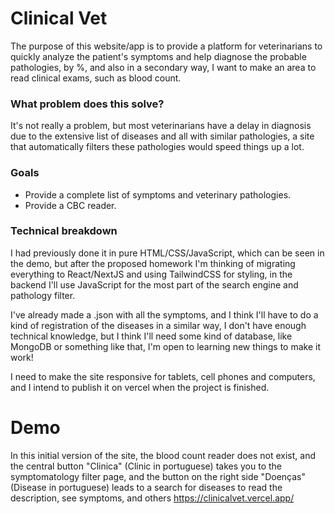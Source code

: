 # Clinical Vet

The purpose of this website/app is to provide a platform for veterinarians to quickly analyze the patient's symptoms and help diagnose the probable pathologies, by %, and also in a secondary way, I want to make an area to read clinical exams, such as blood count.

### What problem does this solve?

It's not really a problem, but most veterinarians have a delay in diagnosis due to the extensive list of diseases and all with similar pathologies, a site that automatically filters these pathologies would speed things up a lot.

### Goals

- Provide a complete list of symptoms and veterinary pathologies.
- Provide a CBC reader.

### Technical breakdown

I had previously done it in pure HTML/CSS/JavaScript, which can be seen in the demo, but after the proposed homework I'm thinking of migrating everything to React/NextJS and using TailwindCSS for styling, in the backend I'll use JavaScript for the most part of the search engine and pathology filter.

I've already made a .json with all the symptoms, and I think I'll have to do a kind of registration of the diseases in a similar way, I don't have enough technical knowledge, but I think I'll need some kind of database, like MongoDB or something like that, I'm open to learning new things to make it work!

I need to make the site responsive for tablets, cell phones and computers, and I intend to publish it on vercel when the project is finished.

# Demo

In this initial version of the site, the blood count reader does not exist, and the central button "Clinica" (Clinic in portuguese) takes you to the symptomatology filter page, and the button on the right side "Doenças" (Disease in portuguese) leads to a search for diseases to read the description, see symptoms, and others
https://clinicalvet.vercel.app/
